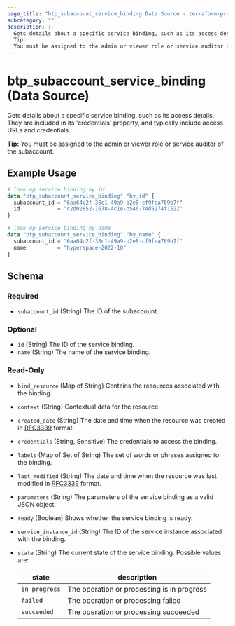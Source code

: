 ```yaml
---
page_title: "btp_subaccount_service_binding Data Source - terraform-provider-btp"
subcategory: ""
description: |-
  Gets details about a specific service binding, such as its access details. They are included in its 'credentials' property, and typically include access URLs and credentials.
  Tip:
  You must be assigned to the admin or viewer role or service auditor of the subaccount.
---
```


# btp_subaccount_service_binding (Data Source)

Gets details about a specific service binding, such as its access details. They are included in its 'credentials' property, and typically include access URLs and credentials.

__Tip:__
You must be assigned to the admin or viewer role or service auditor of the subaccount.

## Example Usage

```terraform
# look up service binding by id
data "btp_subaccount_service_binding" "by_id" {
  subaccount_id = "6aa64c2f-38c1-49a9-b2e8-cf9fea769b7f"
  id            = "c2d02852-1678-4c1e-b546-74d5274f1522"
}

# look up service binding by name
data "btp_subaccount_service_binding" "by_name" {
  subaccount_id = "6aa64c2f-38c1-49a9-b2e8-cf9fea769b7f"
  name          = "hyperspace-2022-10"
}
```

<!-- schema generated by tfplugindocs -->
## Schema

### Required

- `subaccount_id` (String) The ID of the subaccount.

### Optional

- `id` (String) The ID of the service binding.
- `name` (String) The name of the service binding.

### Read-Only

- `bind_resource` (Map of String) Contains the resources associated with the binding.
- `context` (String) Contextual data for the resource.
- `created_date` (String) The date and time when the resource was created in [RFC3339](https://www.ietf.org/rfc/rfc3339.txt) format.
- `credentials` (String, Sensitive) The credentials to access the binding.
- `labels` (Map of Set of String) The set of words or phrases assigned to the binding.
- `last_modified` (String) The date and time when the resource was last modified in [RFC3339](https://www.ietf.org/rfc/rfc3339.txt) format.
- `parameters` (String) The parameters of the service binding as a valid JSON object.
- `ready` (Boolean) Shows whether the service binding is ready.
- `service_instance_id` (String) The ID of the service instance associated with the binding.
- `state` (String) The current state of the service binding. Possible values are: 

  | state | description | 
  | --- | --- | 
  | `in progress` | The operation or processing is in progress | 
  | `failed` | The operation or processing failed | 
  | `succeeded` | The operation or processing succeeded |